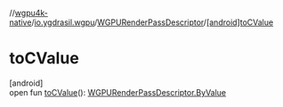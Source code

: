 //[wgpu4k-native](../../../index.md)/[io.ygdrasil.wgpu](../index.md)/[WGPURenderPassDescriptor](index.md)/[[android]toCValue]([android]to-c-value.md)

# toCValue

[android]\
open fun [toCValue]([android]to-c-value.md)(): [WGPURenderPassDescriptor.ByValue](../../io.ygdrasil.wgpu.android/-w-g-p-u-render-pass-descriptor/-by-value/index.md)